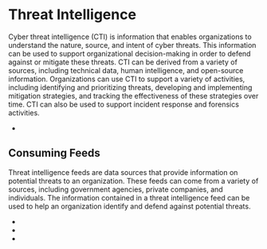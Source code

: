# Threat Intelligence

Cyber threat intelligence (CTI) is information that enables organizations to understand the nature, source, and intent of cyber threats. This information can be used to support organizational decision-making in order to defend against or mitigate these threats. CTI can be derived from a variety of sources, including technical data, human intelligence, and open-source information. Organizations can use CTI to support a variety of activities, including identifying and prioritizing threats, developing and implementing mitigation strategies, and tracking the effectiveness of these strategies over time. CTI can also be used to support incident response and forensics activities.

* [](a-very-short-introduction-to-threat-intelligence)

## Consuming Feeds

Threat intelligence feeds are data sources that provide information on potential threats to an organization. These feeds can come from a variety of sources, including government agencies, private companies, and individuals. The information contained in a threat intelligence feed can be used to help an organization identify and defend against potential threats.

* [](understanding-threat-intelligence-feed-evaluation)
* [](enhance-your-decision-making-by-using-the-intelligence-cycle)
* [](structured-threat-information-expression-stix)
